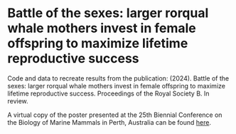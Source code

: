 # Battle of the sexes: larger rorqual whale mothers invest in female offspring to maximize lifetime reproductive success 
Code and data to recreate results from the publication: 
(2024). Battle of the sexes: larger rorqual whale mothers invest in female offspring to maximize lifetime reproductive success. Proceedings of the Royal Society B. In review.

A virtual copy of the poster presented at the 25th Biennial Conference on the Biology of Marine Mammals in Perth, Australia can be found [here](Poster_SMM2024.pdf).
